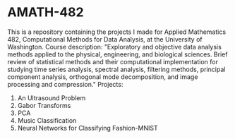 # AMATH-482
This is a repository containing the projects I made for Applied Mathematics 482, Computational Methods for Data Analysis, at the University of Washington. Course description: "Exploratory and objective data analysis methods applied to the physical, engineering, and biological sciences. Brief review of statistical methods and their computational implementation for studying time series analysis, spectral analysis, filtering methods, principal component analysis, orthogonal mode decomposition, and image processing and compression."
Projects:
1. An Ultrasound Problem
2. Gabor Transforms
3. PCA
4. Music Classification
5. Neural Networks for Classifying Fashion-MNIST
